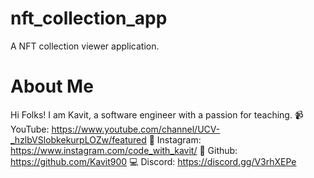 # nft_collection_app

A NFT collection viewer application.

# About Me

Hi Folks! I am Kavit, a software engineer with a passion for teaching.
📹  YouTube: https://www.youtube.com/channel/UCV-_hzlbVSlobkekurpLOZw/featured
📸  Instagram: https://www.instagram.com/code_with_kavit/
📂  Github: https://github.com/Kavit900
💻  Discord: https://discord.gg/V3rhXEPe

